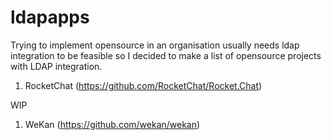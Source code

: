 # ldapapps

Trying to implement opensource in an organisation usually needs ldap integration to be
feasible so I decided to make a list of opensource projects with LDAP integration.


1. RocketChat (https://github.com/RocketChat/Rocket.Chat)

WIP

1. WeKan (https://github.com/wekan/wekan)
